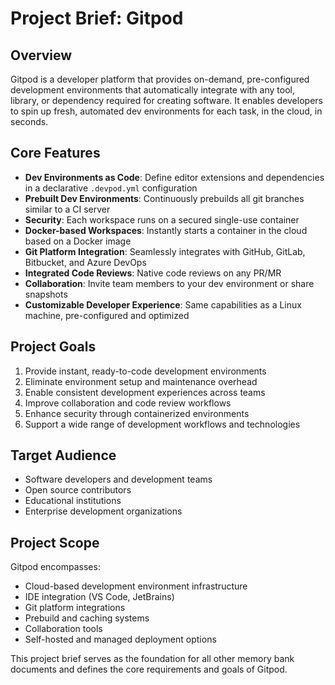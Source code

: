 # Project Brief: Gitpod

## Overview
Gitpod is a developer platform that provides on-demand, pre-configured development environments that automatically integrate with any tool, library, or dependency required for creating software. It enables developers to spin up fresh, automated dev environments for each task, in the cloud, in seconds.

## Core Features
- **Dev Environments as Code**: Define editor extensions and dependencies in a declarative `.devpod.yml` configuration
- **Prebuilt Dev Environments**: Continuously prebuilds all git branches similar to a CI server
- **Security**: Each workspace runs on a secured single-use container
- **Docker-based Workspaces**: Instantly starts a container in the cloud based on a Docker image
- **Git Platform Integration**: Seamlessly integrates with GitHub, GitLab, Bitbucket, and Azure DevOps
- **Integrated Code Reviews**: Native code reviews on any PR/MR
- **Collaboration**: Invite team members to your dev environment or share snapshots
- **Customizable Developer Experience**: Same capabilities as a Linux machine, pre-configured and optimized

## Project Goals
1. Provide instant, ready-to-code development environments
2. Eliminate environment setup and maintenance overhead
3. Enable consistent development experiences across teams
4. Improve collaboration and code review workflows
5. Enhance security through containerized environments
6. Support a wide range of development workflows and technologies

## Target Audience
- Software developers and development teams
- Open source contributors
- Educational institutions
- Enterprise development organizations

## Project Scope
Gitpod encompasses:
- Cloud-based development environment infrastructure
- IDE integration (VS Code, JetBrains)
- Git platform integrations
- Prebuild and caching systems
- Collaboration tools
- Self-hosted and managed deployment options

This project brief serves as the foundation for all other memory bank documents and defines the core requirements and goals of Gitpod.
